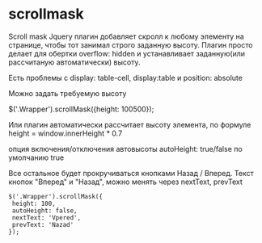 # scrollmask
Scroll mask
Jquery плагин добавляет скролл к любому элементу на странице, чтобы тот занимал строго заданную высоту.
Плагин просто делает для обертки overflow: hidden и устанавливает заданную(или рассчитаную автоматически) высоту.

Есть проблемы с display: table-cell, display:table и position: absolute

Можно задать требуемую высоту

$('.Wrapper').scrollMask({height: 100500});

Или плагин автоматически рассчитает высоту элемента, по формуле height = window.innerHeight * 0.7 

опция включения/отключения автовысоты autoHeight: true/false по умолчанию true

Все остальное будет прокручиваться кнопками Назад / Вперед.
Текст кнопок "Вперед" и "Назад", можно менять через nextText, prevText

    $('.Wrapper').scrollMask({
     height: 100,
     autoHeight: false,
     nextText: 'Vpered',
     prevText: 'Nazad'
    });
